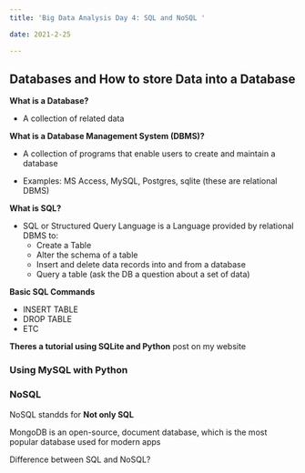 ```yaml
---
title: 'Big Data Analysis Day 4: SQL and NoSQL '

date: 2021-2-25

---
```



## Databases and How to store Data into a Database

**What is a Database?**

 - A collection of related data 

**What is a Database Management System (DBMS)?**

- A collection of programs that enable users to create and maintain a database

- Examples: MS Access, MySQL, Postgres, sqlite (these are relational DBMS)

**What is SQL?**

- SQL or Structured Query Language is a Language provided by relational DBMS to:
    * Create a Table
    * Alter the schema of a table
    * Insert and delete data records into and from a database
    * Query a table (ask the DB a question about a set of data)


**Basic SQL Commands**

* INSERT TABLE
* DROP TABLE
* ETC


**Theres a tutorial using SQLite and Python** post on my website


### Using MySQL with Python



### NoSQL

NoSQL standds for **Not only SQL**

MongoDB is an open-source, document database, which is the most popular database used for modern apps 

Difference between SQL and NoSQL?



